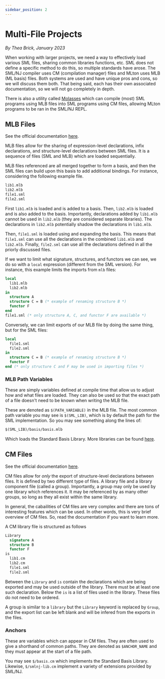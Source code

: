 ```yaml
---
sidebar_position: 2
---
```


# Multi-File Projects

_By Thea Brick, January 2023_

When working with larger projects, we need a way to effectively load various SML
files, sharing common libraries functions, etc. SML does not define a specific
method to do this, so multiple standards have arose. The SML/NJ compiler uses CM
(compilation manager) files and MLton uses MLB (ML basis) files. Both systems
are used and have unique pros and cons, so we will discuss them both. That being
said, each has their own associated documentation, so we will not go completely
in depth.

There is also a utility called [Molasses](https://github.com/T-Brick/molasses)
which can compile (most) SML programs using MLB files into SML programs using CM
files, allowing MLton programs to be ran in the SML/NJ REPL.


## MLB Files

See the official documentation [here](http://mlton.org/MLBasis).

MLB files allow for the sharing of expression-level declarations, infix
declarations, and structure-level declarations between SML files. It is a
sequence of files (SML and MLB) which are loaded sequentially.

MLB files referenced are all merged together to form a basis, and then the SML
files can build upon this basis to add additional bindings. For instance,
considering the following example file.

```sml
lib1.mlb
lib2.mlb
file1.sml
file2.sml
```

First `lib1.mlb` is loaded and is added to a basis. Then, `lib2.mlb` is loaded
and is also added to the basis. Importantly, declarations added by `lib1.mlb`
cannot be used in `lib2.mlb` (they are considered separate libraries). The
declarations in `lib2.mlb` potentially shadow the declarations in `lib1.mlb`.

Then, `file1.sml` is loaded using and expanding the basis. This means that
`file1.sml` can use all the declarations in the combined `lib1.mlb` and
`lib2.mlb`. Finally, `file2.sml` can use all the declarations defined in all the
priorly discussed files.

If we want to limit what signature, structures, and functors we can see, we do
so with a `local` expression (different from the SML version). For instance,
this example limits the imports from `mlb` files:

```sml
local
  lib1.mlb
  lib2.mlb
in
  structure A
  structure C = B (* example of renaming structure B *)
  functor F
end
file1.sml (* only structure A, C, and functor F are available *)
```

Conversely, we can limit exports of our MLB file by doing the same thing, but
for the SML files:

```sml
local
  file1.sml
  file2.sml
in
  structure C = B (* example of renaming structure B *)
  functor F
end (* only structure C and F may be used in importing files *)
```

### MLB Path Variables

These are simply variables defined at compile time that allow us to adjust how
and what files are loaded. They can also be used so that the exact path of a
file doesn't need to be known when writing the MLB file.

These are denoted as `$(PATH_VARIABLE)` in the MLB file. The most common path
variable you may see is `$(SML_LIB)`, which is by default the path for the
SML implementation. So you may see something along the lines of:

```sml
$(SML_LIB)/basis/basis.mlb
```

Which loads the Standard Basis Library. More libraries can be found
[here](http://mlton.org/MLBasisAvailableLibraries).


## CM Files

See the official documentation [here](https://www.smlnj.org/doc/CM/new.pdf).

CM files allow for _only_ the export of structure-level declarations between
files. It is defined by two different type of files. A library file and a
library component file (called a group). Importantly, a group may only be used
by one library which references it. It may be referenced by as many other
groups, so long as they all exist within the same library.

In general, the cabailities of CM files are very complex and there are tons of
interesting features which can be used. In other words, this is very brief
overview of CM files. So, read the documentation if you want to learn more.

A CM library file is structured as follows

```sml
Library
  signature A
  structure B
  functor F
is
  lib1.cm
  lib2.cm
  file1.sml
  file2.sml
```

Between the `Library` and `is` contain the declarations which are being exported
and may be used outside of the library. There must be at least one such
declaration. Below the `is` is a list of files used in the library. These files
do not need to be ordered.

A group is similar to a `library` but the `Library` keyword is replaced by
`Group`, and the export list can be left blank and will be infered from the
exports in the files.

### Anchors

These are variables which can appear in CM files. They are often used to give a
shorthand of common paths. They are denoted as `$ANCHOR_NAME` and they must
appear at the start of a file path.

You may see `$/basis.cm` which implements the Standard Basis Library. Likewise,
`$/smlnj-lib.cm` implement a variety of extensions provided by SML/NJ.
